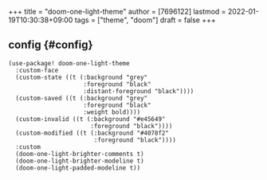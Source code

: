 +++
title = "doom-one-light-theme"
author = [7696122]
lastmod = 2022-01-19T10:30:38+09:00
tags = ["theme", "doom"]
draft = false
+++

## config {#config}

```elisp
(use-package! doom-one-light-theme
  :custom-face
  (custom-state ((t (:background "grey"
                     :foreground "black"
                     :distant-foreground "black"))))
  (custom-saved ((t (:background "grey"
                     :foreground "black"
                     :weight bold))))
  (custom-invalid ((t (:background "#e45649"
                       :foreground "black"))))
  (custom-modified ((t (:background "#4078f2"
                        :foreground "black"))))
  :custom
  (doom-one-light-brighter-comments t)
  (doom-one-light-brighter-modeline t)
  (doom-one-light-padded-modeline t))
```
